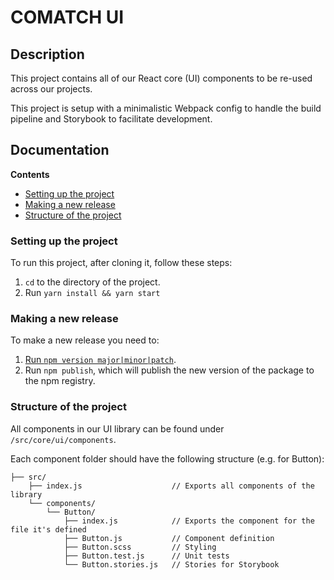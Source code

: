 # COMATCH UI

## Description

This project contains all of our React core (UI) components to be re-used across our projects.

This project is setup with a minimalistic Webpack config to handle the build pipeline and Storybook to facilitate development.

## Documentation

**Contents**

-   [Setting up the project](#setting-up-the-project)
-   [Making a new release](#making-a-new-release)
-   [Structure of the project](#structure-of-the-project)

### Setting up the project

To run this project, after cloning it, follow these steps:

1. `cd` to the directory of the project.
2. Run `yarn install && yarn start`

### Making a new release

To make a new release you need to:

1. [Run `npm version major|minor|patch`](https://docs.npmjs.com/cli/version).
2. Run `npm publish`, which will publish the new version of the package to the npm registry.

### Structure of the project

All components in our UI library can be found under `/src/core/ui/components`.

Each component folder should have the following structure (e.g. for Button):

```
├── src/
    ├── index.js                    // Exports all components of the library
    └── components/
        └── Button/
            ├── index.js            // Exports the component for the file it's defined
            ├── Button.js           // Component definition
            ├── Button.scss         // Styling
            ├── Button.test.js      // Unit tests
            └── Button.stories.js   // Stories for Storybook
```
